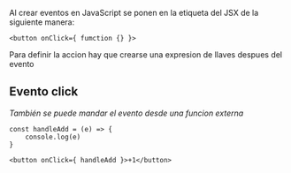 Al crear eventos en JavaScript se ponen en la etiqueta del JSX de la siguiente manera:
```
<button onClick={ fumction {} }>
```
Para definir la accion hay que crearse una expresion de llaves despues del evento 
## Evento click

_También se puede mandar el evento desde una funcion externa_ 
```
const handleAdd = (e) => {
	console.log(e)
}

<button onClick={ handleAdd }>+1</button>
```